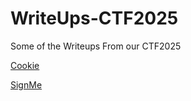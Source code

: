 # WriteUps-CTF2025
Some of the Writeups From our CTF2025


[Cookie](Cookie_(Michael_and_Orlando).pdf)

[SignMe](SignMe_(Orlando_and_Michael).pdf)

